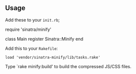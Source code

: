 Usage
-----

Add these to your `init.rb`;

   require 'sinatra/minify'

   class Main
     register Sinatra::Minify
   end

Add this to your `Rakefile`:

    load 'vendor/sinatra-minify/lib/tasks.rake'

Type `rake minify:build' to build the compressed JS/CSS files.
